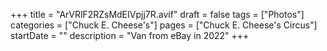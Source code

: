 +++
title = "ArVRlF2RZsMdEIVpjj7R.avif"
draft = false
tags = ["Photos"]
categories = ["Chuck E. Cheese's"]
pages = ["Chuck E. Cheese's Circus"]
startDate = ""
description = "Van from eBay in 2022"
+++

